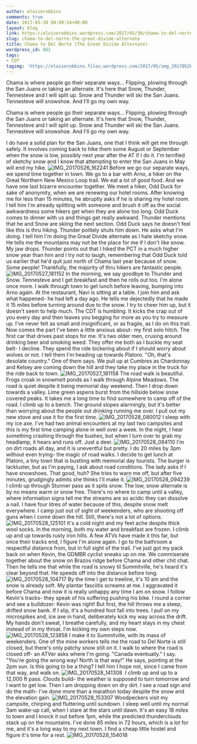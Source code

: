 ```yaml
---
author: eloiserobbins
comments: true
date: 2017-05-30 00:09:54+00:00
layout: blog
link: https://eloiserobbins.wordpress.com/2017/05/30/chama-to-del-norte-the-great-divide-alternate/
slug: chama-to-del-norte-the-great-divide-alternate
title: Chama to Del Norte (The Great Divide Alternate)
wordpress_id: 861
tags:
- CDT
tagimg: 'https://eloiserobbins.files.wordpress.com/2017/05/img_20170526_162241.jpg'
---
```


Chama is where people go their separate ways... Flipping, plowing through the San Juans or taking an alternate. It's here that Snow, Thunder, Tennesteve and I will split up. Snow and Thunder will ski the San Juans. Tennesteve will snowshoe. And I'll go my own way.


Chama is where people go their separate ways... Flipping, plowing through the San Juans or taking an alternate. It's here that Snow, Thunder, Tennesteve and I will split up. Snow and Thunder will ski the San Juans. Tennesteve will snowshoe. And I'll go my own way.

I do have a solid plan for the San Juans, one that I think will get me through safely. It involves coming back to hike them some August or September when the snow is low, possibly next year after the AT if I do it. I'm terrified of sketchy snow and I know that attempting to enter the San Juans in May will end my hike.
![IMG_20170526_162241](https://eloiserobbins.files.wordpress.com/2017/05/img_20170526_162241.jpg)
Before we go our separate ways, we spend time together in town. We go to a bar with Arno, a hiker on the Great Northern New Mexico Loop trail. We eat a lot of good food. And we have one last bizarre encounter together.
We meet a hiker, Odd Duck for sake of anonymity, when we are renewing our hotel rooms. After knowing me for less than 15 minutes, he abruptly asks if he is sharing my hotel room. I tell him I'm already splitting with someone and brush it off as the social awkwardness some hikers get when they are alone too long.
Odd Duck comes to dinner with us and things get really awkward. Thunder mentions that he and Snow are skiing the next section. Odd Duck says he doesn't feel like this is thru hiking. Thunder politely shuts him down. He asks what I'm doing. I tell him I'm doing the Great Divide alternate as I hate sketchy snow. He tells me the mountains may not be the place for me if I don't like snow. My jaw drops. Thunder points out that I hiked the PCT in a much higher snow year than him and I try not to laugh, remembering that Odd Duck told us earlier that he'd quit just north of Chama last year because of snow. Some people! Thankfully, the majority of thru hikers are fantastic people.
![IMG_20170527_181152](https://eloiserobbins.files.wordpress.com/2017/05/img_20170527_181152.jpg)
In the morning, we say goodbye to Thunder and Snow. Tennesteve and I get breakfast and then he rolls out too. I'm alone once more. I walk through town to get lunch before leaving, bumping into Arno again. At the restaurant, Navi is sitting at a table. I join him and ask what happened- he had left a day ago. He tells me dejectedly that he made it 15 miles before turning around due to the snow. I try to cheer him up, but it doesn't seem to help much. The CDT is humbling. It kicks the crap out of you every day and then leaves you begging for more as you try to measure up. I've never felt as small and insignificant, or as fragile, as I do on this trail.
Now comes the part I've been a little anxious about- my first solo hitch. The first car that drives past stops for me. It's two older men, crusing around drinking beer and smoking weed. They offer me both as I buckle my seat belt- I decline. They spend the ride bickering about if I should worry about wolves or not. I tell them I'm heading up towards Platoro. "Oh, that's desolate country." One of them says. We pull up at Cumbres as Chardonnay and Kelsey are coming down the hill and they take my place in the truck for the ride back to town.
![IMG_20170527_181158](https://eloiserobbins.files.wordpress.com/2017/05/img_20170527_181158.jpg)
The road walk is beautiful. Frogs croak in snowmelt ponds as I walk through Alpine Meadows. The road is quiet despite it being memorial day weekend. Then I drop down towards a valley. Lime green aspens burst from the hillside below snow covered peaks.
It takes me a long time to find somewhere to camp off of the road. I climb up to a bench. The ground slopes alarmingly, but it's better than worrying about the people out drinking running me over. I pull out my new stove and use it for the first time.
![IMG_20170528_080012](https://eloiserobbins.files.wordpress.com/2017/05/img_20170528_080012.jpg)
I sleep with my ice axe. I've had two animal encounters at my last two campsites and this is my first time camping alone in well over a week. In the night, I hear something crashing through the bushes, but when I turn over to grab my headlamp, it hears and runs off. Just a deer.
![IMG_20170528_094110](https://eloiserobbins.files.wordpress.com/2017/05/img_20170528_094110.jpg)
I'm on dirt roads all day, and it is uneventful but pretty. I do 20 miles by 3pm without even trying- the magic of road walks. I decide to get lunch at Platoro, a tiny town that is bustling with memorial day tourists. The burger is lackluster, but as I'm paying, I ask about road conditions. The lady asks if I have snowshoes. That good, huh? She tries to warn me off, but after five minutes, grudgingly admits she thinks I'll make it.
![IMG_20170528_094239](https://eloiserobbins.files.wordpress.com/2017/05/img_20170528_094239.jpg)
I climb up through Stunner pass as it spits snow. The low, snow alternate is by no means warm or snow free. There's no where to camp until a valley, where information signs tell me the streams are so acidic they can dissolve a nail. I have four litres of water because of this, despite snow melt everywhere. I camp just out of sight of weekenders, who are shooting off guns when I come down the hill. Still, there's not a lot of options.
![IMG_20170528_125101](https://eloiserobbins.files.wordpress.com/2017/05/img_20170528_125101.jpg)
It's a cold night and my feet ache despite thick wool socks. In the morning, both my water and breakfast are frozen. I climb up and up towards rusty iron hills. A few ATVs have made it this far, but once their tracks end, I figure I'm alone again. I go to the bathroom a respectful distance from, but in full sight of the trail. I've just got my pack back on when Kevin, the GDMBR cyclist sneaks up on me. We commiserate together about the snow on Brazos ridge before Chama and other chit chat. Then he tells me that while the road is snowy til Summitville, he's heard it's clear beyond that. He speeds off into the distance before long.
![IMG_20170528_104717](https://eloiserobbins.files.wordpress.com/2017/05/img_20170528_104717.jpg)
By the time I get to treeline, it's 10 am and the snow is already soft. My plantar fasciitis screams at me. I aggravated it before Chama and now it is really unhappy any time I am on snow. I follow Kevin's tracks- they speak of his suffering pushing his bike. I round a corner and see a bulldozer: Kevin was right! But first, the hill throws me a steep, drifted snow bank. If I slip, it's a hundred foot fall into trees. I pull on my microspikes and, ice axe in hand, deliberately kick my way across the drift. My hands don't sweat, I breathe carefully, and my heart stays in my chest instead of in my throat. I'm kicking my own steps now.
![IMG_20170528_123858](https://eloiserobbins.files.wordpress.com/2017/05/img_20170528_123858.jpg)
I make it to Summitville, with its mass of weekenders. One of the mine workers tells me the road to Del Norte is still closed, but there's only patchy snow still on it. I walk to where the road is closed off- an ATVer asks where I'm going. "Canada eventually." I say. "You're going the wrong way! North is that way!" He says, pointing at the 2pm sun. Is this going to be a thing? I tell him I hope not, since I came from that way, and walk on.
![IMG_20170528_141308](https://eloiserobbins.files.wordpress.com/2017/05/img_20170528_141308.jpg)
 I climb up and up to a 12,000 ft pass. Clouds build- the weather is supposed to turn tomorrow and I want to get low. Then I am dropping down on dry dirt. I see a road sign and do the math- I've done more than a marathon today despite the snow and the elevation gain.
![IMG_20170528_153307](https://eloiserobbins.files.wordpress.com/2017/05/img_20170528_153307.jpg)
Woodpeckers visit my campsite, chirping and fluttering until sundown. I sleep well until my normal 3am wake-up call, when I stare at the stars until dawn. It's an easy 18 miles to town and I knock it out before 1pm, while the predicted thunderclouds stack up on the mountains. I've done 85 miles in 72 hours, which is a lot for me, and it's a long way to my next town. I find a cheap little hostel and figure it's time for a rest.
![IMG_20170528_154018](https://eloiserobbins.files.wordpress.com/2017/05/img_20170528_154018.jpg)
